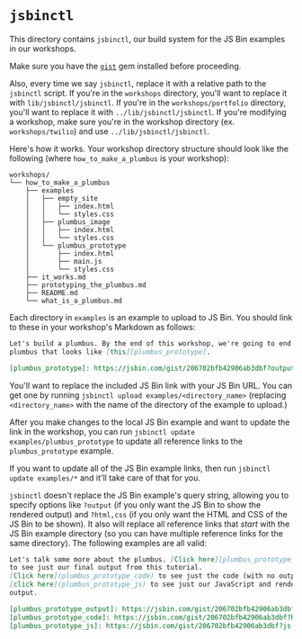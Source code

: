 # `jsbinctl`

This directory contains `jsbinctl`, our build system for the JS Bin examples in
our workshops.

Make sure you have the [`gist`](https://github.com/defunkt/gist) gem installed
before proceeding.

Also, every time we say `jsbinctl`, replace it with a relative path to the
`jsbinctl` script. If you're in the `workshops` directory, you'll want to
replace it with `lib/jsbinctl/jsbinctl`. If you're in the `workshops/portfolio`
directory, you'll want to replace it with `../lib/jsbinctl/jsbinctl`. If you're
modifying a workshop, make sure you're in the workshop directory (ex.
`workshops/twilio`) and use `../lib/jsbinctl/jsbinctl`.

Here's how it works. Your workshop directory structure should look like the
following (where `how_to_make_a_plumbus` is your workshop):

```
workshops/
└── how_to_make_a_plumbus
    ├── examples
    │   ├── empty_site
    │   │   ├── index.html
    │   │   └── styles.css
    │   ├── plumbus_image
    │   │   ├── index.html
    │   │   └── styles.css
    │   └── plumbus_prototype
    │       ├── index.html
    │       ├── main.js
    │       └── styles.css
    ├── it_works.md
    ├── prototyping_the_plumbus.md
    ├── README.md
    └── what_is_a_plumbus.md
```

Each directory in `examples` is an example to upload to JS Bin. You should link
to these in your workshop's Markdown as follows:

```md
Let's build a plumbus. By the end of this workshop, we're going to end up with a
plumbus that looks like [this][plumbus_prototype].

[plumbus_prototype]: https://jsbin.com/gist/206702bfb42906ab3dbf?output
```

You'll want to replace the included JS Bin link with your JS Bin URL. You can
get one by running `jsbinctl upload examples/<directory_name>` (replacing
`<directory_name>` with the name of the directory of the example to upload.)

After you make changes to the local JS Bin example and want to update the link
in the workshop, you can run `jsbinctl update examples/plumbus_prototype` to
update all reference links to the `plumbus_prototype` example.

If you want to update all of the JS Bin example links, then run `jsbinctl update
examples/*` and it'll take care of that for you.

`jsbinctl` doesn't replace the JS Bin example's query string, allowing you to
specify options like `?output` (if you only want the JS Bin to show the rendered
output) and `?html,css` (if you only want the HTML and CSS of the JS Bin to be
shown). It also will replace all reference links that _start_ with the JS Bin
example directory (so you can have multiple reference links for the same
directory). The following examples are all valid:

```md
Let's talk some more about the plumbus. [Click here][plumbus_prototype_output]
to see just our final output from this tutorial.
[Click here](plumbus_prototype_code) to see just the code (with no output). And
[click here](plumbus_prototype_js) to see just our JavaScript and rendered
output.

[plumbus_prototype_output]: https://jsbin.com/gist/206702bfb42906ab3dbf?output
[plumbus_prototype_code]: https://jsbin.com/gist/206702bfb42906ab3dbf?html,css,js
[plumbus_prototype_js]: https://jsbin.com/gist/206702bfb42906ab3dbf?js
```
